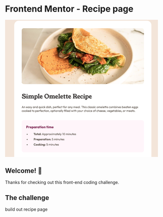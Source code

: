 # Frontend Mentor - Recipe page

![Design preview for the Recipe page coding challenge](./preview.png)

## Welcome! 👋

Thanks for checking out this front-end coding challenge.


## The challenge

build out recipe page
